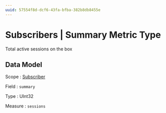 ```yaml
---
uuid: 57554f8d-dcf6-43fa-bfba-382b8db8455e
---
```

# Subscribers | Summary Metric Type

Total active sessions on the box

## Data Model

Scope
: [Subscriber](../../metric-scopes-reference/subscriber.md)

Field
: `summary`

Type
: UInt32

Measure
: `sessions`
